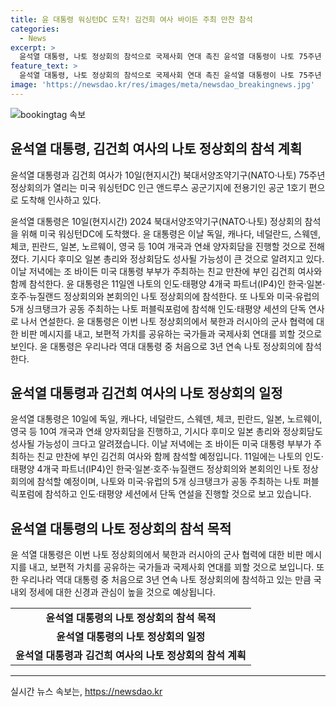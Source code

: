 ```yaml
---
title: 윤 대통령 워싱턴DC 도착! 김건희 여사 바이든 주최 만찬 참석
categories:
  - News
excerpt: >
  윤석열 대통령, 나토 정상회의 참석으로 국제사회 연대 촉진 윤석열 대통령이 나토 75주년 정상회의 참석을 위해 미국을 방문했다. 다양한 양자회담과 정상회의에 참석할 예정이며, 미국 대통령 부부가 주최하는 만찬에도 참석한다. 특히, 이번 회의에서 북한과 러시아의 군사 협력에 대한 비판적인 메시지를 전할 것으로 예상되며, 국제사회 연대를 촉진할 것으로 보인다. 이는 우리나라 대통령 중 처음으로 3년 연속 나토 정상회의 참석이라는 점에서 주목받을 전망이다.
feature_text: >
  윤석열 대통령, 나토 정상회의 참석으로 국제사회 연대 촉진 윤석열 대통령이 나토 75주년 정상회의 참석을 위해 미국을 방문했다. 다양한 양자회담과 정상회의에 참석할 예정이며, 미국 대통령 부부가 주최하는 만찬에도 참석한다. 특히, 이번 회의에서 북한과 러시아의 군사 협력에 대한 비판적인 메시지를 전할 것으로 예상되며, 국제사회 연대를 촉진할 것으로 보인다. 이는 우리나라 대통령 중 처음으로 3년 연속 나토 정상회의 참석이라는 점에서 주목받을 전망이다.
image: 'https://newsdao.kr/res/images/meta/newsdao_breakingnews.jpg'
---
```


<p><img src="https://newsdao.kr/res/images/meta/newsdao_breakingnews.jpg" alt="bookingtag 속보" /></p>

<h2 data-ke-size="size26">윤석열 대통령, 김건희 여사의 나토 정상회의 참석 계획</h2>

<p data-ke-size="size16">윤석열 대통령과 김건희 여사가 10일(현지시간) 북대서양조약기구(NATO·나토) 75주년 정상회의가 열리는 미국 워싱턴DC 인근 앤드루스 공군기지에 전용기인 공군 1호기 편으로 도착해 인사하고 있다. </p>

<p data-ke-size="size16">윤석열 대통령은 10일(현지시간) 2024 북대서양조약기구(NATO·나토) 정상회의 참석을 위해 미국 워싱턴DC에 도착했다. 윤 대통령은 이날 독일, 캐나다, 네덜란드, 스웨덴, 체코, 핀란드, 일본, 노르웨이, 영국 등 10여 개국과 연쇄 양자회담을 진행할 것으로 전해졌다. 기시다 후미오 일본 총리와 정상회담도 성사될 가능성이 큰 것으로 알려지고 있다. 이날 저녁에는 조 바이든 미국 대통령 부부가 주최하는 친교 만찬에 부인 김건희 여사와 함께 참석한다. 윤 대통령은 11일엔 나토의 인도·태평양 4개국 파트너(IP4)인 한국·일본·호주·뉴질랜드 정상회의와 본회의인 나토 정상회의에 참석한다. 또 나토와 미국·유럽의 5개 싱크탱크가 공동 주최하는 나토 퍼블릭포럼에 참석해 인도·태평양 세션의 단독 연사로 나서 연설한다. 윤 대통령은 이번 나토 정상회의에서 북한과 러시아의 군사 협력에 대한 비판 메시지를 내고, 보편적 가치를 공유하는 국가들과 국제사회 연대를 꾀할 것으로 보인다. 윤 대통령은 우리나라 역대 대통령 중 처음으로 3년 연속 나토 정상회의에 참석한다.</p>

<h2 data-ke-size="size24">윤석열 대통령과 김건희 여사의 나토 정상회의 일정</h2>

<p data-ke-size="size16">윤석열 대통령은 10일에 독일, 캐나다, 네덜란드, 스웨덴, 체코, 핀란드, 일본, 노르웨이, 영국 등 10여 개국과 연쇄 양자회담을 진행하고, 기시다 후미오 일본 총리와 정상회담도 성사될 가능성이 크다고 알려졌습니다. 이날 저녁에는 조 바이든 미국 대통령 부부가 주최하는 친교 만찬에 부인 김건희 여사와 함께 참석할 예정입니다. 11일에는 나토의 인도·태평양 4개국 파트너(IP4)인 한국·일본·호주·뉴질랜드 정상회의와 본회의인 나토 정상회의에 참석할 예정이며, 나토와 미국·유럽의 5개 싱크탱크가 공동 주최하는 나토 퍼블릭포럼에 참석하고 인도·태평양 세션에서 단독 연설을 진행할 것으로 보고 있습니다.</p>

<h2 data-ke-size="size24">윤석열 대통령의 나토 정상회의 참석 목적</h2>

<p data-ke-size="size16">윤 석열 대통령은 이번 나토 정상회의에서 북한과 러시아의 군사 협력에 대한 비판 메시지를 내고, 보편적 가치를 공유하는 국가들과 국제사회 연대를 꾀할 것으로 보입니다. 또한 우리나라 역대 대통령 중 처음으로 3년 연속 나토 정상회의에 참석하고 있는 만큼 국내외 정세에 대한 신경과 관심이 높을 것으로 예상됩니다.</p>

<table>
<tbody>
<tr>
<td style="text-align: center; height: 17px;"><b>윤석열 대통령의 나토 정상회의 참석 목적</b></td>
</tr>
<tr>
<td style="text-align: center; height: 17px;"><b>윤석열 대통령의 나토 정상회의 일정</b></td>
</tr>
<tr>
<td style="text-align: center; height: 17px;"><b>윤석열 대통령과 김건희 여사의 나토 정상회의 참석 계획</b></td>
</tr>
</tbody>
</table>

<hr>

<p data-ke-size="size16"></p>
실시간 뉴스 속보는, <a href="https://newsdao.kr" rel="dofollow">https://newsdao.kr</a>


